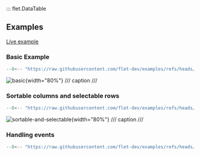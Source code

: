 ::: flet.DataTable

## Examples

[Live example](https://flet-controls-gallery.fly.dev/layout/datatable)

### Basic Example

```python
--8<-- "https://raw.githubusercontent.com/flet-dev/examples/refs/heads/v1-docs/python/controls/datatable/basic.py"
```

![basic](https://raw.githubusercontent.com/flet-dev/examples/v1-docs/python/controls/datatable/media/basic.png){width="80%"}
/// caption
///

### Sortable columns and selectable rows

```python
--8<-- "https://raw.githubusercontent.com/flet-dev/examples/refs/heads/v1-docs/python/controls/datatable/sortable-and-selectable.py"
```

![sortable-and-selectable](https://raw.githubusercontent.com/flet-dev/examples/v1-docs/python/controls/datatable/media/sortable-and-selectable.png){width="80%"}
/// caption
///

### Handling events

```python
--8<-- "https://raw.githubusercontent.com/flet-dev/examples/refs/heads/v1-docs/python/controls/datatable/handling-events.py"
```
